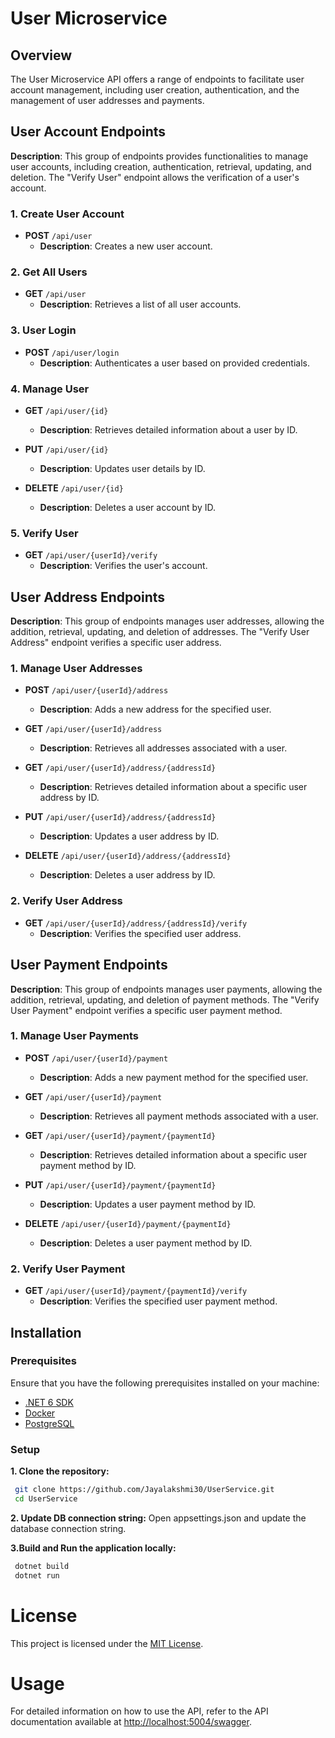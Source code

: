 # User Microservice

## Overview

The User Microservice API offers a range of endpoints to facilitate user account management, including user creation, authentication, and the management of user addresses and payments.

## User Account Endpoints
**Description**: This group of endpoints provides functionalities to manage user accounts, including creation, authentication, retrieval, updating, and deletion. The "Verify User" endpoint allows the verification of a user's account.

### 1. Create User Account

- **POST** `/api/user`
  - **Description**: Creates a new user account.

### 2. Get All Users

- **GET** `/api/user`
  - **Description**: Retrieves a list of all user accounts.

### 3. User Login

- **POST** `/api/user/login`
  - **Description**: Authenticates a user based on provided credentials.

### 4. Manage User

- **GET** `/api/user/{id}`
  - **Description**: Retrieves detailed information about a user by ID.
  
- **PUT** `/api/user/{id}`
  - **Description**: Updates user details by ID.
  
- **DELETE** `/api/user/{id}`
  - **Description**: Deletes a user account by ID.

### 5. Verify User

- **GET** `/api/user/{userId}/verify`
  - **Description**: Verifies the user's account.

## User Address Endpoints
**Description**: This group of endpoints manages user addresses, allowing the addition, retrieval, updating, and deletion of addresses. The "Verify User Address" endpoint verifies a specific user address.

### 1. Manage User Addresses

- **POST** `/api/user/{userId}/address`
  - **Description**: Adds a new address for the specified user.

- **GET** `/api/user/{userId}/address`
  - **Description**: Retrieves all addresses associated with a user.

- **GET** `/api/user/{userId}/address/{addressId}`
  - **Description**: Retrieves detailed information about a specific user address by ID.

- **PUT** `/api/user/{userId}/address/{addressId}`
  - **Description**: Updates a user address by ID.

- **DELETE** `/api/user/{userId}/address/{addressId}`
  - **Description**: Deletes a user address by ID.

### 2. Verify User Address

- **GET** `/api/user/{userId}/address/{addressId}/verify`
  - **Description**: Verifies the specified user address.

## User Payment Endpoints
**Description**: This group of endpoints manages user payments, allowing the addition, retrieval, updating, and deletion of payment methods. The "Verify User Payment" endpoint verifies a specific user payment method.

### 1. Manage User Payments

- **POST** `/api/user/{userId}/payment`
  - **Description**: Adds a new payment method for the specified user.

- **GET** `/api/user/{userId}/payment`
  - **Description**: Retrieves all payment methods associated with a user.

- **GET** `/api/user/{userId}/payment/{paymentId}`
  - **Description**: Retrieves detailed information about a specific user payment method by ID.

- **PUT** `/api/user/{userId}/payment/{paymentId}`
  - **Description**: Updates a user payment method by ID.

- **DELETE** `/api/user/{userId}/payment/{paymentId}`
  - **Description**: Deletes a user payment method by ID.

### 2. Verify User Payment

- **GET** `/api/user/{userId}/payment/{paymentId}/verify`
  - **Description**: Verifies the specified user payment method.

## Installation

### Prerequisites

Ensure that you have the following prerequisites installed on your machine:
- [.NET 6 SDK](https://dotnet.microsoft.com/download/dotnet/6.0)
- [Docker](https://www.docker.com/get-started)
- [PostgreSQL](https://www.postgresql.org/)

### Setup

**1. Clone the repository:**
  ```bash
   git clone https://github.com/Jayalakshmi30/UserService.git
   cd UserService
   ```
**2. Update DB connection string:**
    Open appsettings.json and update the database connection string.

**3.Build and Run the application locally:**
  ```bash
   dotnet build
   dotnet run
   ```
   
# License

This project is licensed under the [MIT License](LICENSE).

# Usage
For detailed information on how to use the API, refer to the API documentation available at [http://localhost:5004/swagger](http://localhost:5004/swagger/index.html).
